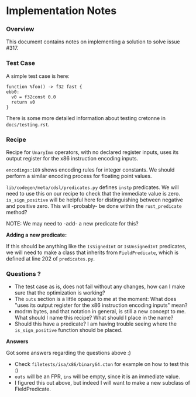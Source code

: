 # Implementation Notes

### Overview

This document contains notes on implementing a solution to solve issue #317.

### Test Case

A simple test case is here:

```
function %foo() -> f32 fast {
ebb0:
  v0 = f32const 0.0
  return v0
}
```

There is some more detailed information about testing cretonne in
`docs/testing.rst`.

### Recipe

Recipe for `UnaryImm` operators, with no declared register inputs, uses its
output register for the x86 instruction encoding inputs.

`encodings:189` shows encoding rules for integer constants. We should perform
a similar encoding process for floating point values.

`lib/codegen/meta/cdsl/predicates.py` defines `instp` predicates. We will need
to use this on our recipe to check that the immediate value is zero.
`is_sign_positive` will be helpful here for distinguishing between negative
and positive zero. This will -probably- be done within the `rust_predicate`
method?

NOTE: We may need to -add- a new predicate for this?

__Adding a new predicate:__

If this should be anything like the `IsSignedInt` or `IsUnsignedInt`
predicates, we will need to make a class that inherits from `FieldPredicate`,
which is defined at line 202 of `predicates.py`.

### Questions ?

*  The test case as is, does not fail without any changes, how can I make sure
   that the optimization is working?
*  The `outs` section is a little opaque to me at the moment: What does "uses
   its output register for the x86 instruction encoding inputs" mean?
*  modrm bytes, and that notation in general, is still a new concept to me.
   What should I name this recipe? What should I place in the name?
*  Should this have a predicate? I am having trouble seeing where the
   `is_sign_positive` function should be placed.

__Answers__

Got some answers regarding the questions above :)

*  Check `filetests/isa/x86/binary64.cton` for example on how to test this :)
*  `outs` will be an FPR, `ins` will be empty, since it is an immediate value.
*  I figured this out above, but indeed I will want to make a new subclass of
   FieldPredicate.

